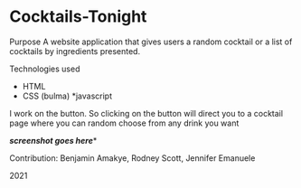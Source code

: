 # Cocktails-Tonight
Purpose
A website application that gives users a random cocktail or a list of cocktails by ingredients presented.

Technologies used
* HTML
* CSS (bulma)
*javascript

I work on the button. So clicking on the button will direct you to a cocktail page where you can random choose from any drink you want 


***screenshot goes here****

Contribution:
Benjamin Amakye, Rodney Scott, Jennifer Emanuele


2021
